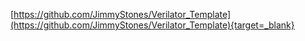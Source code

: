 [https://github.com/JimmyStones/Verilator_Template](https://github.com/JimmyStones/Verilator_Template){target=_blank}